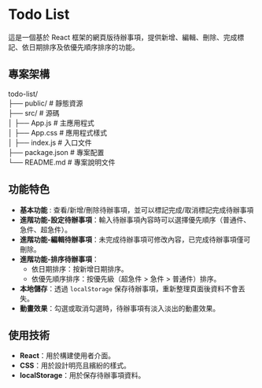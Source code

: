 # Todo List

這是一個基於 React 框架的網頁版待辦事項，提供新增、編輯、刪除、完成標記、依日期排序及依優先順序排序的功能。

## 專案架構

todo-list/  
├── public/               # 靜態資源  
├── src/                  # 源碼  
│   ├── App.js            # 主應用程式  
│   ├── App.css           # 應用程式樣式  
│   ├── index.js          # 入口文件  
├── package.json          # 專案配置  
└── README.md             # 專案說明文件  

## 功能特色

- **基本功能** : 查看/新增/刪除待辦事項，並可以標記完成/取消標記完成待辦事項
- **進階功能-設定待辦事項**：輸入待辦事項內容時可以選擇優先順序（普通件、急件、超急件）。
- **進階功能-編輯待辦事項**：未完成待辦事項可修改內容，已完成待辦事項僅可刪除。
- **進階功能-排序待辦事項**：
  - 依日期排序：按新增日期排序。
  - 依優先順序排序：按優先級（超急件 > 急件 > 普通件）排序。
- **本地儲存**：透過 `localStorage` 保存待辦事項，重新整理頁面後資料不會丟失。
- **動畫效果**：勾選或取消勾選時，待辦事項有淡入淡出的動畫效果。

## 使用技術

- **React**：用於構建使用者介面。
- **CSS**：用於設計明亮且繽紛的樣式。
- **localStorage**：用於保存待辦事項資料。
